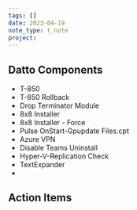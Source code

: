 ```yaml
---
tags: []
date: 2023-04-19
note_type: t_note
project:
---
```



## Datto Components
* T-850
* T-850 Rollback
* Drop Terminator Module
* 8x8 Installer
* 8x8 Installer - Force
* Pulse OnStart-Gpupdate Files.cpt
* Azure VPN
* Disable Teams Uninstall
* Hyper-V-Replication Check
* TextExpander
* 

## Action Items
